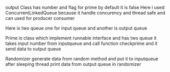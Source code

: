  output Class has number and flag for prime by default it is false
 Here i used ConcurrentLinkedQueue because it handle concurency and thread safe and can used for producer consumer

 Here is two queue one for input queue and another is output queue

 Prime is class which implement runnable interface and has two queue
 it takes input number from inputqueue and call function checkprime and it send data to output queue

 Randomizer generate data from random method and put it to inputqueue
 after sleeping thread print data from output queue in randomizer